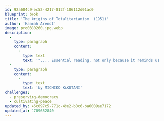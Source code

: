 ```yaml
---
id: 92a684c9-ec52-4217-812f-186112d01ac0
blueprint: book
title: 'The Origins of Totalitarianism  (1951)'
author: 'Hannah Arendt'
image: pro0330260.jpg.webp
description:
  -
    type: paragraph
    content:
      -
        type: text
        text: '".... Essential reading, not only because it reminds us of the monstrous crimes committed by Nazi Germany and Stalin Soviet Union in the 20th century, and also because it provides a chilling warning of the dynamics that could fuel totalitarian movements in the future. Book_how alienation, rootlessness, and economic uncertainty can make people susceptible to the lies and conspiracy theories dispensed by tyrants. It shows how the weaponization bigotry and racism by demagogues fuels populous movements build upon tribal hatred, while undermining the long-standing institutions meant to protect our freedoms and the rule of law, and shattering the very idea of a shared sense of humanity." '
  -
    type: paragraph
    content:
      -
        type: text
        text: 'by MICHIKO KAKUTANI'
challenges:
  - preserving-democracy
  - cultivating-peace
updated_by: 46c097c5-771c-49e2-b8c6-ba6009ae7172
updated_at: 1709652840
---
```

